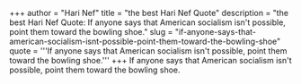 +++
author = "Hari Nef"
title = "the best Hari Nef Quote"
description = "the best Hari Nef Quote: If anyone says that American socialism isn't possible, point them toward the bowling shoe."
slug = "if-anyone-says-that-american-socialism-isnt-possible-point-them-toward-the-bowling-shoe"
quote = '''If anyone says that American socialism isn't possible, point them toward the bowling shoe.'''
+++
If anyone says that American socialism isn't possible, point them toward the bowling shoe.

